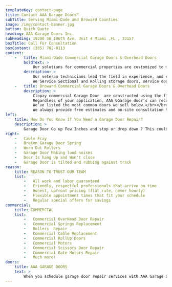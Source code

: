 ```yaml
---
templateKey: contact-page
title: Contact AAA Garage Doors™
subTitle: Serving Miami-Dade and Broward Counties
image: /img/contact-banner.jpg
buttom: Quick Quote
heading: AAA Garage Doors Inc.
subHeading: 19200 SW 106th Ave. Unit 4 Miami ,FL , 33157
boxTitle: Call For Consultation
boxContent: (305) 702-0113
content:
    -   title: Miami-Dade Commercial Garage Doors & Overhead Doors
        boldText: >
            Our solutions for commercial properties are customized to meet your needs. Commercial garage door and steel gate openers operate the largest and most diverse sized equipment with high frequency.
        description: >
            Our veteran technicians lead the field in experience, and efficiency and always choose the highest quality solutions for each location. Nothing is more important than the safety & reliability of the equipment we service.</br></br>
            We Service Sectional and Rolling storage doors, service doors, service fire doors, rolling grilles, light-duty and heavy-duty sheet doors, certified windload sheet doors, and insulated and non-insulated sectional doors.
    -   title: Broward Commercial Garage Doors & Overhead Doors
        description: >
            Clopay commercial Garage Door  are constructed using the finest raw materials, produced by the hands of skilled craftsmen, customized with computer-aided precision, and delivered both on time and with care. Our entire line of Industrial overhead doors, such as our line of insulated garage doors, was specially engineered for extra durability to afford years of dependable operation — even in the toughest industrial environments.</br></br>
            Regardless of your application, AAA GGarage door’s can recommend, supply and professionally install a door that meets your needs at a price that fits your budget.</br></br>
            We’ve listed the most common doors we sell below.</br></br>
            We always provide free estimates and on-site consultation to make completing your garage door project as quick and simple as possible.
left:
    title: How Do You Know If You Need a Garage Door Repair?
    description: >
        Garage Door Go up Few Inches and stop or drop down ? This could possibly mean your Garage door Springs are Broken. Garage door Rollers are bent or worn out /broken ( that might lead to bigger problems ).Garage doors Cable Fray or looking rusty  Please call right away for Garage door Repair ,Garage door opener not function isn’t an emergency but AAA Garage Door are here to help right away 
right:
    -   Cable Fray
    -   Broken Garage Door Spring
    -   Worn Out Rollers
    -   Garage Door Making loud noises
    -   Door Is hang Up and Won't close
    -   Garage Door is tilted and rubbing against track
reason:
    title: REASON TO TRUST OUR TEAM
    list:
        -   All work and labor guaranteed
        -   Friendly, respectful professionals that arrive on time
        -   Honest, upfront pricing (flat rate, never hourly)
        -   Flexible appointment times that fit your schedule
        -   Regular special offers for savings
commercial:
    title: COMMERCIAL
    list:
        -   Commercial OverHead Door Repair
        -   Commercial Springs Replacement
        -   Rollers  Repair
        -   Commercial Cable Replacement
        -   Commercial RollUp Doors
        -   Commercial Motors
        -   Commercial Scissors Door Repair
        -   Commercial Gate Motors Repair
        -   Much more!
doors:
    title: AAA GARAGE DOORS
    text: >
        When you schedule garage door repair services with AAA Garage Doors  you will quickly discover that we are not your average overhead door repair company. We offer flat-rate pricing on all of our services — which means that you pay by the job, not by the hour — and we never charge an overtime fee. We will also provide an accurate quote before we get started on any repairs because no one likes hidden fees.
---
```

